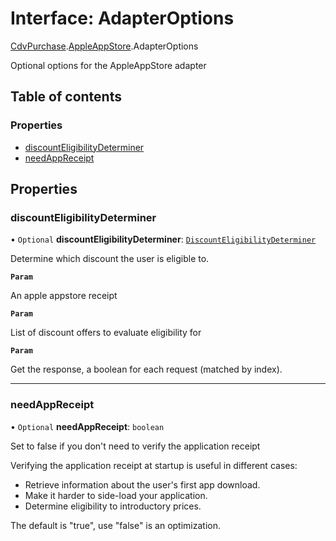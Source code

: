 # Interface: AdapterOptions

[CdvPurchase](../modules/CdvPurchase.md).[AppleAppStore](../modules/CdvPurchase.AppleAppStore.md).AdapterOptions

Optional options for the AppleAppStore adapter

## Table of contents

### Properties

- [discountEligibilityDeterminer](CdvPurchase.AppleAppStore.AdapterOptions.md#discounteligibilitydeterminer)
- [needAppReceipt](CdvPurchase.AppleAppStore.AdapterOptions.md#needappreceipt)

## Properties

### discountEligibilityDeterminer

• `Optional` **discountEligibilityDeterminer**: [`DiscountEligibilityDeterminer`](../modules/CdvPurchase.AppleAppStore.md#discounteligibilitydeterminer)

Determine which discount the user is eligible to.

**`Param`**

An apple appstore receipt

**`Param`**

List of discount offers to evaluate eligibility for

**`Param`**

Get the response, a boolean for each request (matched by index).

___

### needAppReceipt

• `Optional` **needAppReceipt**: `boolean`

Set to false if you don't need to verify the application receipt

Verifying the application receipt at startup is useful in different cases:

 - Retrieve information about the user's first app download.
 - Make it harder to side-load your application.
 - Determine eligibility to introductory prices.

The default is "true", use "false" is an optimization.
